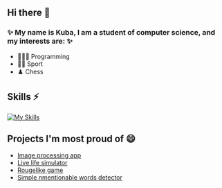 ## Hi there 👋

### ✨ My name is Kuba, I am a student of computer science, and my interests are: ✨
- 👨🏼‍💻 Programming
- 🏃‍♂️ Sport
- ♟️ Chess

## Skills ⚡
[![My Skills](https://skillicons.dev/icons?i=python,java,mongodb,go,git)](https://skillicons.dev)

## Projects I'm most proud of 😄
- [Image processing app](https://github.com/kunamax/CppProject)
- [Live life simulator](https://github.com/MateuszMaciaszczyk/DarwinWorld_Maciaszczyk_Sadkiewicz)
- [Rougelike game](https://github.com/kunamax/PythonProject)
- [Simple nmentionable words detector](https://github.com/kunamax/VulgarCensor)

<!--
**kunamax/kunamax** is a ✨ _special_ ✨ repository because its `README.md` (this file) appears on your GitHub profile.

Here are some ideas to get you started:

- 🔭 I’m currently working on ...
- 🌱 I’m currently learning ...
- 👯 I’m looking to collaborate on ...
- 🤔 I’m looking for help with ...
- 💬 Ask me about ...
- 📫 How to reach me: ...
- 😄 Pronouns: ...
- ⚡ Fun fact: ...
-->
